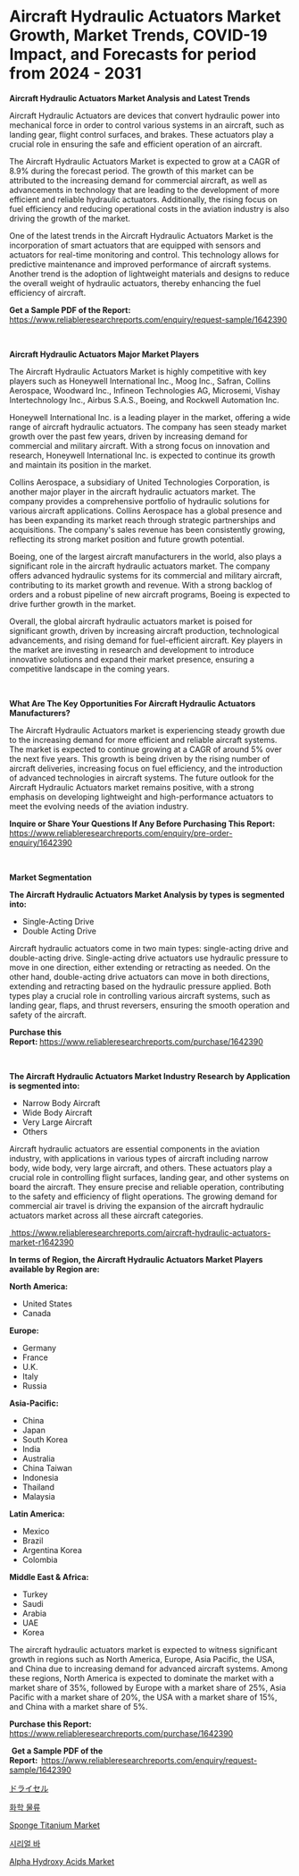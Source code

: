 <p><h1>Aircraft Hydraulic Actuators Market Growth, Market Trends, COVID-19 Impact, and Forecasts for period from 2024 - 2031</h1></p><p><strong>Aircraft Hydraulic Actuators Market Analysis and Latest Trends</strong></p>
<p><p>Aircraft Hydraulic Actuators are devices that convert hydraulic power into mechanical force in order to control various systems in an aircraft, such as landing gear, flight control surfaces, and brakes. These actuators play a crucial role in ensuring the safe and efficient operation of an aircraft.</p><p>The Aircraft Hydraulic Actuators Market is expected to grow at a CAGR of 8.9% during the forecast period. The growth of this market can be attributed to the increasing demand for commercial aircraft, as well as advancements in technology that are leading to the development of more efficient and reliable hydraulic actuators. Additionally, the rising focus on fuel efficiency and reducing operational costs in the aviation industry is also driving the growth of the market.</p><p>One of the latest trends in the Aircraft Hydraulic Actuators Market is the incorporation of smart actuators that are equipped with sensors and actuators for real-time monitoring and control. This technology allows for predictive maintenance and improved performance of aircraft systems. Another trend is the adoption of lightweight materials and designs to reduce the overall weight of hydraulic actuators, thereby enhancing the fuel efficiency of aircraft.</p></p>
<p><strong>Get a Sample PDF of the Report:&nbsp;</strong> <a href="https://www.reliableresearchreports.com/enquiry/request-sample/1642390">https://www.reliableresearchreports.com/enquiry/request-sample/1642390</a></p>
<p>&nbsp;</p>
<p><strong>Aircraft Hydraulic Actuators Major Market Players</strong></p>
<p><p>The Aircraft Hydraulic Actuators Market is highly competitive with key players such as Honeywell International Inc., Moog Inc., Safran, Collins Aerospace, Woodward Inc., Infineon Technologies AG, Microsemi, Vishay Intertechnology Inc., Airbus S.A.S., Boeing, and Rockwell Automation Inc.</p><p>Honeywell International Inc. is a leading player in the market, offering a wide range of aircraft hydraulic actuators. The company has seen steady market growth over the past few years, driven by increasing demand for commercial and military aircraft. With a strong focus on innovation and research, Honeywell International Inc. is expected to continue its growth and maintain its position in the market.</p><p>Collins Aerospace, a subsidiary of United Technologies Corporation, is another major player in the aircraft hydraulic actuators market. The company provides a comprehensive portfolio of hydraulic solutions for various aircraft applications. Collins Aerospace has a global presence and has been expanding its market reach through strategic partnerships and acquisitions. The company's sales revenue has been consistently growing, reflecting its strong market position and future growth potential.</p><p>Boeing, one of the largest aircraft manufacturers in the world, also plays a significant role in the aircraft hydraulic actuators market. The company offers advanced hydraulic systems for its commercial and military aircraft, contributing to its market growth and revenue. With a strong backlog of orders and a robust pipeline of new aircraft programs, Boeing is expected to drive further growth in the market.</p><p>Overall, the global aircraft hydraulic actuators market is poised for significant growth, driven by increasing aircraft production, technological advancements, and rising demand for fuel-efficient aircraft. Key players in the market are investing in research and development to introduce innovative solutions and expand their market presence, ensuring a competitive landscape in the coming years.</p></p>
<p>&nbsp;</p>
<p><strong>What Are The Key Opportunities For Aircraft Hydraulic Actuators Manufacturers?</strong></p>
<p><p>The Aircraft Hydraulic Actuators market is experiencing steady growth due to the increasing demand for more efficient and reliable aircraft systems. The market is expected to continue growing at a CAGR of around 5% over the next five years. This growth is being driven by the rising number of aircraft deliveries, increasing focus on fuel efficiency, and the introduction of advanced technologies in aircraft systems. The future outlook for the Aircraft Hydraulic Actuators market remains positive, with a strong emphasis on developing lightweight and high-performance actuators to meet the evolving needs of the aviation industry.</p></p>
<p><strong>Inquire or Share Your Questions If Any Before Purchasing This Report:</strong> <a href="https://www.reliableresearchreports.com/enquiry/pre-order-enquiry/1642390">https://www.reliableresearchreports.com/enquiry/pre-order-enquiry/1642390</a></p>
<p>&nbsp;</p>
<p><strong>Market Segmentation</strong></p>
<p><strong>The Aircraft Hydraulic Actuators Market Analysis by types is segmented into:</strong></p>
<p><ul><li>Single-Acting Drive</li><li>Double Acting Drive</li></ul></p>
<p><p>Aircraft hydraulic actuators come in two main types: single-acting drive and double-acting drive. Single-acting drive actuators use hydraulic pressure to move in one direction, either extending or retracting as needed. On the other hand, double-acting drive actuators can move in both directions, extending and retracting based on the hydraulic pressure applied. Both types play a crucial role in controlling various aircraft systems, such as landing gear, flaps, and thrust reversers, ensuring the smooth operation and safety of the aircraft.</p></p>
<p><strong>Purchase this Report:&nbsp;</strong><a href="https://www.reliableresearchreports.com/purchase/1642390">https://www.reliableresearchreports.com/purchase/1642390</a></p>
<p>&nbsp;</p>
<p><strong>The Aircraft Hydraulic Actuators Market Industry Research by Application is segmented into:</strong></p>
<p><ul><li>Narrow Body Aircraft</li><li>Wide Body Aircraft</li><li>Very Large Aircraft</li><li>Others</li></ul></p>
<p><p>Aircraft hydraulic actuators are essential components in the aviation industry, with applications in various types of aircraft including narrow body, wide body, very large aircraft, and others. These actuators play a crucial role in controlling flight surfaces, landing gear, and other systems on board the aircraft. They ensure precise and reliable operation, contributing to the safety and efficiency of flight operations. The growing demand for commercial air travel is driving the expansion of the aircraft hydraulic actuators market across all these aircraft categories.</p></p>
<p><a href="https://www.reliableresearchreports.com/aircraft-hydraulic-actuators-market-r1642390">&nbsp;https://www.reliableresearchreports.com/aircraft-hydraulic-actuators-market-r1642390</a></p>
<p><strong>In terms of Region, the Aircraft Hydraulic Actuators Market Players available by Region are:</strong></p>
<p>
    <p> <strong> North America: </strong>
        <ul>
            <li>United States</li>
            <li>Canada</li>
        </ul>
        </p> 
    <p> <strong> Europe: </strong>
        <ul>
            <li>Germany</li>
            <li>France</li>
            <li>U.K.</li>
            <li>Italy</li>
            <li>Russia</li>
        </ul>
        </p> 
    <p> <strong> Asia-Pacific: </strong>
        <ul>
            <li>China</li>
            <li>Japan</li>
            <li>South Korea</li>
            <li>India</li>
            <li>Australia</li>
            <li>China Taiwan</li>
            <li>Indonesia</li>
            <li>Thailand</li>
            <li>Malaysia</li>
        </ul>
        </p> 
    <p> <strong> Latin America: </strong>
        <ul>
            <li>Mexico</li>
            <li>Brazil</li>
            <li>Argentina Korea</li>
            <li>Colombia</li>
        </ul>
        </p> 
    <p> <strong> Middle East & Africa: </strong>
        <ul>
            <li>Turkey</li>
            <li>Saudi</li>
            <li>Arabia</li>
            <li>UAE</li>
            <li>Korea</li>
        </ul>
    </p>
    </p>
<p><p>The aircraft hydraulic actuators market is expected to witness significant growth in regions such as North America, Europe, Asia Pacific, the USA, and China due to increasing demand for advanced aircraft systems. Among these regions, North America is expected to dominate the market with a market share of 35%, followed by Europe with a market share of 25%, Asia Pacific with a market share of 20%, the USA with a market share of 15%, and China with a market share of 5%.</p></p>
<p><strong>Purchase this Report: </strong><a href="https://www.reliableresearchreports.com/purchase/1642390">https://www.reliableresearchreports.com/purchase/1642390</a></p>
<p>&nbsp;<strong>Get a Sample PDF of the Report:&nbsp;&nbsp;</strong><a href="https://www.reliableresearchreports.com/enquiry/request-sample/1642390">https://www.reliableresearchreports.com/enquiry/request-sample/1642390</a></p>
<p><strong></strong></p>
<p><p><a href="https://github.com/pepo3k/Market-Research-Report-List-1/blob/main/717574037242.md">ドライセル</a></p><p><a href="https://medium.com/@justonblock/%ED%99%94%ED%95%99-%EB%AC%BC%EB%A5%98-%EC%8B%9C%EC%9E%A5-%EC%8B%9C%EC%9E%A5-%EC%A0%90%EC%9C%A0%EC%9C%A8-%EC%8B%9C%EC%9E%A5-%EB%8F%99%ED%96%A5-%EB%B0%8F-%EB%AF%B8%EB%9E%98-%EC%84%B1%EC%9E%A5-%ED%83%90%EC%83%89-7a3f41b957ac">화학 물류</a></p><p><a href="https://issuu.com/reportprime-2/docs/sponge-titanium-market-size-2030.pptx">Sponge Titanium Market</a></p><p><a href="https://medium.com/@wardpollich2022/%EC%8B%9C%EB%A6%AC%EC%96%BC-%EB%B0%94-%EC%8B%9C%EC%9E%A5-%EB%B6%84%EC%84%9D-%EA%B8%80%EB%A1%9C%EB%B2%8C-%EC%82%B0%EC%97%85-%EC%A0%84%EB%A7%9D-%EB%B0%8F-%EC%98%88%EC%B8%A1-2024%EB%85%84%EB%B6%80%ED%84%B0-2031%EB%85%84%EA%B9%8C%EC%A7%80-fb8040015b92">시리얼 바</a></p><p><a href="https://issuu.com/reportprime-2/docs/alpha-hydroxy-acids-market-size-2030.pptx">Alpha Hydroxy Acids Market</a></p></p>